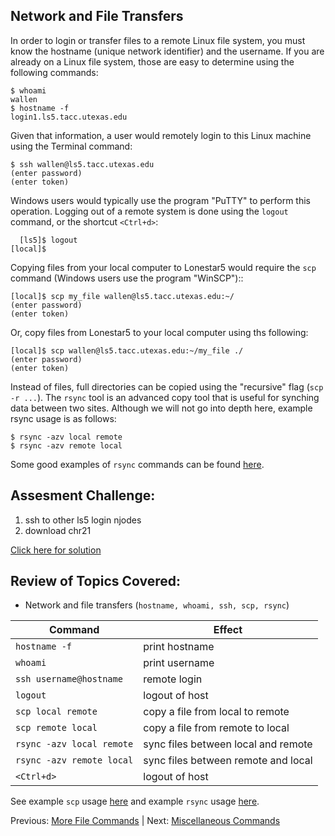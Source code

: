 ## Network and File Transfers

In order to login or transfer files to a remote Linux file system, you must know the hostname (unique network identifier) and the username. If you are already on a Linux file system, those are easy to determine using the following commands:

```
$ whoami
wallen
$ hostname -f
login1.ls5.tacc.utexas.edu
```

Given that information, a user would remotely login to this Linux machine using the Terminal command:

```
$ ssh wallen@ls5.tacc.utexas.edu
(enter password)
(enter token)
```

Windows users would typically use the program "PuTTY" to perform this operation. Logging out of a remote system is done using the `logout` command, or the shortcut `<Ctrl+d>`:

```
  [ls5]$ logout
[local]$ 
```

Copying files from your local computer to Lonestar5 would require the `scp` command (Windows users use the program "WinSCP")::

```
[local]$ scp my_file wallen@ls5.tacc.utexas.edu:~/
(enter password)
(enter token)
```

Or, copy files from Lonestar5 to your local computer using ths following:

```
[local]$ scp wallen@ls5.tacc.utexas.edu:~/my_file ./
(enter password)
(enter token)
```

Instead of files, full directories can be copied using the "recursive" flag (`scp -r ...`). The `rsync` tool is an advanced copy tool that is useful for synching data between two sites. Although we will not go into depth here, example rsync usage is as follows:

```
$ rsync -azv local remote
$ rsync -azv remote local
```

Some good examples of `rsync` commands can be found [here](https://en.wikipedia.org/wiki/Rsync).



## Assesment Challenge:

1. ssh to other ls5 login njodes
2. download chr21  

[Click here for solution](intro_to_linux_06_solution.md)

## Review of Topics Covered:
 * Network and file transfers (`hostname, whoami, ssh, scp, rsync`)

| Command                    | Effect     |
|----------------------------|------------|
| `hostname -f`              | print hostname |
| `whoami`                   | print username |
| `ssh username@hostname`    | remote login |
| `logout`                   | logout of host |
| `scp local remote`         | copy a file from local to remote |
| `scp remote local`         | copy a file from remote to local |
| `rsync -azv local remote`  | sync files between local and remote |
| `rsync -azv remote local`  | sync files between remote and local |
| `<Ctrl+d>`                 | logout of host |`

See example `scp` usage [here](https://en.wikipedia.org/wiki/Secure_copy) and example `rsync` usage [here](https://en.wikipedia.org/wiki/Rsync).


Previous: [More File Commands](intro_to_linux_05.md) | Next: [Miscellaneous Commands](intro_to_linux_07.md)

